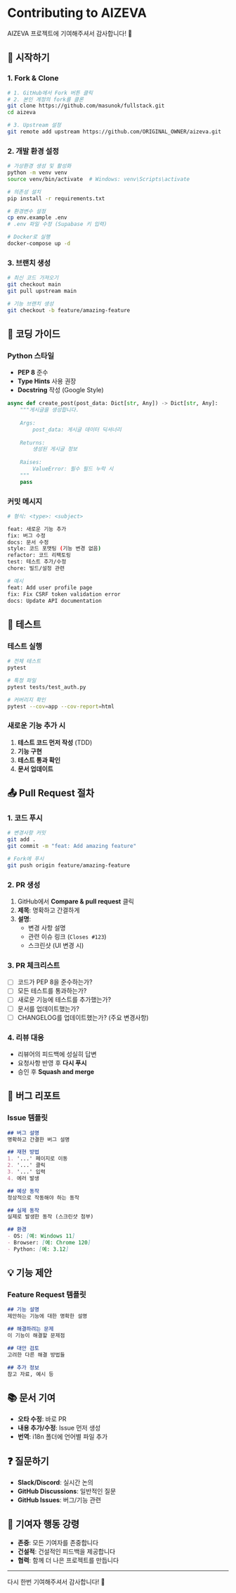 # Contributing to AIZEVA

AIZEVA 프로젝트에 기여해주셔서 감사합니다! 🎉

## 🚀 시작하기

### 1. Fork & Clone

```bash
# 1. GitHub에서 Fork 버튼 클릭
# 2. 본인 계정의 fork를 클론
git clone https://github.com/masunok/fullstack.git
cd aizeva

# 3. Upstream 설정
git remote add upstream https://github.com/ORIGINAL_OWNER/aizeva.git
```

### 2. 개발 환경 설정

```bash
# 가상환경 생성 및 활성화
python -m venv venv
source venv/bin/activate  # Windows: venv\Scripts\activate

# 의존성 설치
pip install -r requirements.txt

# 환경변수 설정
cp env.example .env
# .env 파일 수정 (Supabase 키 입력)

# Docker로 실행
docker-compose up -d
```

### 3. 브랜치 생성

```bash
# 최신 코드 가져오기
git checkout main
git pull upstream main

# 기능 브랜치 생성
git checkout -b feature/amazing-feature
```

## 📝 코딩 가이드

### Python 스타일

- **PEP 8** 준수
- **Type Hints** 사용 권장
- **Docstring** 작성 (Google Style)

```python
async def create_post(post_data: Dict[str, Any]) -> Dict[str, Any]:
    """게시글을 생성합니다.
    
    Args:
        post_data: 게시글 데이터 딕셔너리
        
    Returns:
        생성된 게시글 정보
        
    Raises:
        ValueError: 필수 필드 누락 시
    """
    pass
```

### 커밋 메시지

```bash
# 형식: <type>: <subject>

feat: 새로운 기능 추가
fix: 버그 수정
docs: 문서 수정
style: 코드 포맷팅 (기능 변경 없음)
refactor: 코드 리팩토링
test: 테스트 추가/수정
chore: 빌드/설정 관련

# 예시
feat: Add user profile page
fix: Fix CSRF token validation error
docs: Update API documentation
```

## 🧪 테스트

### 테스트 실행

```bash
# 전체 테스트
pytest

# 특정 파일
pytest tests/test_auth.py

# 커버리지 확인
pytest --cov=app --cov-report=html
```

### 새로운 기능 추가 시

1. **테스트 코드 먼저 작성** (TDD)
2. **기능 구현**
3. **테스트 통과 확인**
4. **문서 업데이트**

## 📤 Pull Request 절차

### 1. 코드 푸시

```bash
# 변경사항 커밋
git add .
git commit -m "feat: Add amazing feature"

# Fork에 푸시
git push origin feature/amazing-feature
```

### 2. PR 생성

1. GitHub에서 **Compare & pull request** 클릭
2. **제목**: 명확하고 간결하게
3. **설명**: 
   - 변경 사항 설명
   - 관련 이슈 링크 (`Closes #123`)
   - 스크린샷 (UI 변경 시)

### 3. PR 체크리스트

- [ ] 코드가 PEP 8을 준수하는가?
- [ ] 모든 테스트를 통과하는가?
- [ ] 새로운 기능에 테스트를 추가했는가?
- [ ] 문서를 업데이트했는가?
- [ ] CHANGELOG를 업데이트했는가? (주요 변경사항)

### 4. 리뷰 대응

- 리뷰어의 피드백에 성실히 답변
- 요청사항 반영 후 **다시 푸시**
- 승인 후 **Squash and merge**

## 🐛 버그 리포트

### Issue 템플릿

```markdown
## 버그 설명
명확하고 간결한 버그 설명

## 재현 방법
1. '...' 페이지로 이동
2. '...' 클릭
3. '...' 입력
4. 에러 발생

## 예상 동작
정상적으로 작동해야 하는 동작

## 실제 동작
실제로 발생한 동작 (스크린샷 첨부)

## 환경
- OS: [예: Windows 11]
- Browser: [예: Chrome 120]
- Python: [예: 3.12]
```

## 💡 기능 제안

### Feature Request 템플릿

```markdown
## 기능 설명
제안하는 기능에 대한 명확한 설명

## 해결하려는 문제
이 기능이 해결할 문제점

## 대안 검토
고려한 다른 해결 방법들

## 추가 정보
참고 자료, 예시 등
```

## 📚 문서 기여

- **오타 수정**: 바로 PR
- **내용 추가/수정**: Issue 먼저 생성
- **번역**: i18n 폴더에 언어별 파일 추가

## ❓ 질문하기

- **Slack/Discord**: 실시간 논의
- **GitHub Discussions**: 일반적인 질문
- **GitHub Issues**: 버그/기능 관련

## 🙏 기여자 행동 강령

- **존중**: 모든 기여자를 존중합니다
- **건설적**: 건설적인 피드백을 제공합니다
- **협력**: 함께 더 나은 프로젝트를 만듭니다

---

다시 한번 기여해주셔서 감사합니다! 🚀

